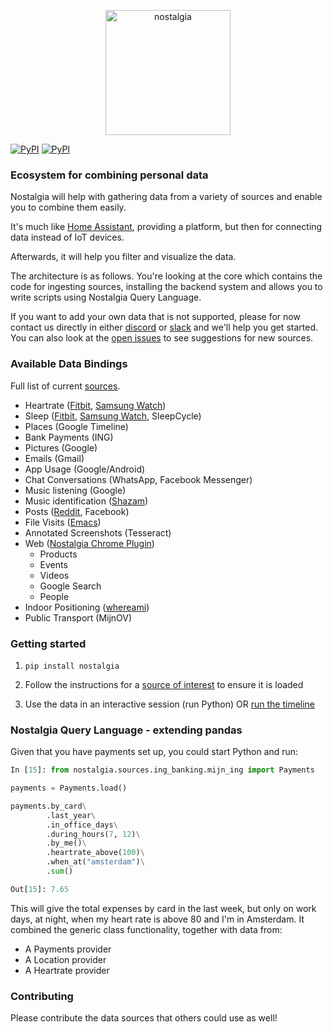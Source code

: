 <p align="center">
  <img src="https://nostalgia-dev.github.io/assets/images/biglogo.png" width="200px" alt="nostalgia"/>
</p>

[![PyPI](https://img.shields.io/pypi/v/nostalgia.svg?style=flat-square)](https://pypi.python.org/pypi/nostalgia/)
[![PyPI](https://img.shields.io/pypi/pyversions/nostalgia.svg?style=flat-square)](https://pypi.python.org/pypi/nostalgia/)

### Ecosystem for combining personal data

Nostalgia will help with gathering data from a variety of sources and enable you to combine them easily.

It's much like [Home Assistant](https://github.com/home-assistant/home-assistant), providing a platform, but then for connecting data instead of IoT devices.

Afterwards, it will help you filter and visualize the data.

The architecture is as follows. You're looking at the core which contains the code for ingesting sources, installing the backend system and allows you to write scripts using Nostalgia Query Language.

If you want to add your own data that is not supported, please for now contact us directly in either [discord](https://discord.gg/nJQfM2A) or [slack](https://bit.ly/2Yre09N) and we'll help you get started. You can also look at the [open issues](https://github.com/nostalgia-dev/nostalgia/issues?q=is%3Aissue+is%3Aopen+sort%3Aupdated-desc) to see suggestions for new sources.

### Available Data Bindings

Full list of current [sources](https://github.com/nostalgia-dev/nostalgia/tree/master/nostalgia/sources).

- Heartrate ([Fitbit](https://github.com/nostalgia-dev/nostalgia_fitbit), [Samsung Watch](https://github.com/nostalgia-dev/nostalgia/blob/master/nostalgia/sources/samsung/README.md))
- Sleep ([Fitbit](https://github.com/kootenpv/nostalgia_fitbit), [Samsung Watch](https://github.com/nostalgia-dev/nostalgia/blob/master/nostalgia/sources/samsung/README.md), SleepCycle)
- Places (Google Timeline)
- Bank Payments (ING)
- Pictures (Google)
- Emails (Gmail)
- App Usage (Google/Android)
- Chat Conversations (WhatsApp, Facebook Messenger)
- Music listening (Google)
- Music identification ([Shazam](https://github.com/nostalgia-dev/nostalgia/tree/master/nostalgia/sources/shazam.py))
- Posts ([Reddit](https://github.com/nostalgia-dev/nostalgia/tree/master/nostalgia/sources/reddit_posts.py), Facebook)
- File Visits ([Emacs](https://github.com/nostalgia-dev/nostalgia/tree/master/nostalgia/sources/emacs_file_visits.py))
- Annotated Screenshots (Tesseract)
- Web ([Nostalgia Chrome Plugin](https://github.com/nostalgia-dev/nostalgia_chrome))
  - Products
  - Events
  - Videos
  - Google Search
  - People
- Indoor Positioning ([whereami](https://github.com/nostalgia-dev/nostalgia/tree/master/nostalgia/sources/whereami/scheduler.py))
- Public Transport (MijnOV)

### Getting started

1. `pip install nostalgia`

1. Follow the instructions for a [source of interest](#available-data-bindings) to ensure it is loaded

1. Use the data in an interactive session (run Python) OR [run the timeline](https://github.com/nostalgia-dev/timeline)

### Nostalgia Query Language - extending pandas

Given that you have payments set up, you could start Python and run:

```python
In [15]: from nostalgia.sources.ing_banking.mijn_ing import Payments

payments = Payments.load()

payments.by_card\
        .last_year\
        .in_office_days\
        .during_hours(7, 12)\
        .by_me()\
        .heartrate_above(100)\
        .when_at("amsterdam")\
        .sum()

Out[15]: 7.65
```


This will give the total expenses by card in the last week, but only on work days, at night, when my heart rate is above 80 and I'm in Amsterdam.
It combined the generic class functionality, together with data from:

- A Payments provider
- A Location provider
- A Heartrate provider

### Contributing

Please contribute the data sources that others could use as well!
